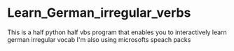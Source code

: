 # Learn_German_irregular_verbs
 This is a half python half vbs program that enables you to interactively learn german irregular vocab I'm also using microsofts speach packs
